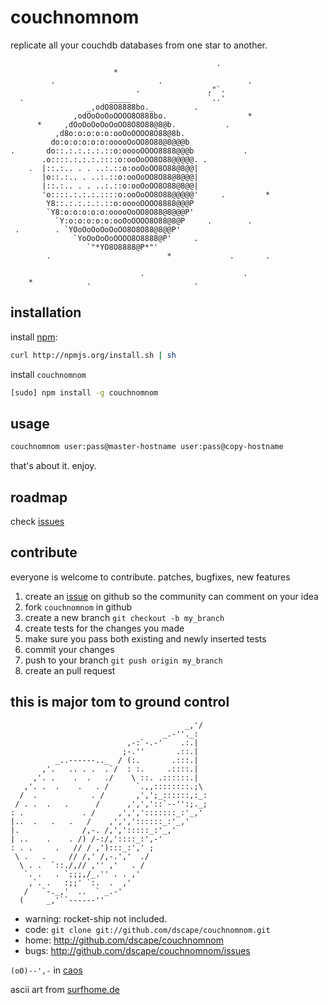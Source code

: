 # couchnomnom

replicate all your couchdb databases from one star to another.

```
                                              .
                       *
         .                       .                   .
                            .               ,"`.
  .                   _____                 `..'
                 _,odO8O8888bo._         .
              ,odOoOoOoOOOO8O888bo.                  *
      *     ,dOoOoOoOoOoOO8O8O88@8@b.           .
          ,d8o:o:o:o:o:ooOoOOOO8O88@8b.
         do:o:o:o:o:o:ooooOoOO8O88@8@@@b
.       do::.:.:.:.:.::o:ooooOOOO8888@@@b           .
       .o::::.:.:.:.::::o:ooOoOO8O88@@@@@. .
    .  |::.:.. . . ..:.::o:ooOoOO8O88@8@@|
       |o::.:.. . ..:.::o:ooOoOO8O88@8@@@|
       |::.:.. . . ..:.::o:ooOoOO8O88@8@@|
       'o::::.:.:.:.::::o:ooOoOO8O88@@@@@'     .         *
        Y8::.:.:.:.:.::o:ooooOOOO8888@@@P
        `Y8:o:o:o:o:o:ooooOoOO8O88@8@@@P'
          `Y:o:o:o:o:o:ooOoOOOO8O88@8@P     .        .
 .        . `YOoOoOoOoOoOO8O8O88@8@@P'
              `YoOoOoOoOOOO8O8888@P'     .
                 `"*YO8O8888@P*"'
        .                          *             .       .

                             .                      .
    *            .                       .
```

## installation

install [npm][1]:
``` sh
curl http://npmjs.org/install.sh | sh
```

install `couchnomnom`

``` sh
[sudo] npm install -g couchnomnom
```

## usage

``` sh
couchnomnom user:pass@master-hostname user:pass@copy-hostname
```

that's about it.  enjoy.

## roadmap

check [issues][2]

## contribute

everyone is welcome to contribute. patches, bugfixes, new features

1. create an [issue][2] on github so the community can comment on your idea
2. fork `couchnomnom` in github
3. create a new branch `git checkout -b my_branch`
4. create tests for the changes you made
5. make sure you pass both existing and newly inserted tests
6. commit your changes
7. push to your branch `git push origin my_branch`
8. create an pull request

## this is major tom to ground control

```
                                       _,'/
                                  _.-''._:
                          ,-:`-.-'    .:.|
                         ;-.''       .::.|
          _..------.._  / (:.       .:::.|
       ,'.   .. . .  .`/  : :.     .::::.|
     ,'. .    .  .   ./    \ ::. .::::::.|
   ,'. .  .    .   . /      `.,,::::::::.;\
  /  .            . /       ,',';_::::::,:_:
 / . .  .   .      /      ,',','::`--'':;._;
: .             . /     ,',',':::::::_:'_,'
|..  .   .   .   /    ,',','::::::_:'_,'
|.              /,-. /,',':::::_:'_,'
| ..    .    . /) /-:/,'::::_:',-'
: . .     .   // / ,'):::_:',' ;
 \ .   .     // /,' /,-.','  ./
  \ . .  `::./,// ,'' ,'   . /
   `. .   . `;;;,/_.'' . . ,'
    ,`. .   :;;' `:.  .  ,'
   /   `-._,'  ..  ` _.-'
  (     _,'``------''
```

* warning: rocket-ship not included.
* code: `git clone git://github.com/dscape/couchnomnom.git`
* home: <http://github.com/dscape/couchnomnom>
* bugs: <http://github.com/dscape/couchnomnom/issues>

`(oO)--',-` in [caos][3]

ascii art from [surfhome.de][4]

[1]: http://npmjs.org
[2]: http://github.com/dscape/couchnomnom/issues
[3]: http://caos.di.uminho.pt/
[4]: http://ascii-art.surfhome.de

